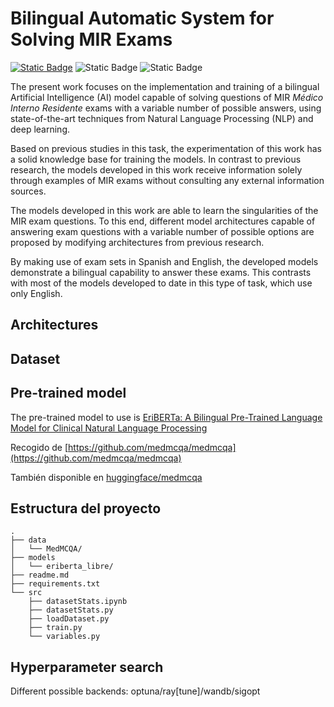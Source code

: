 # Bilingual Automatic System for Solving MIR Exams

[![Static Badge](https://img.shields.io/badge/%F0%9F%A4%97%20Huggingface-blue?style=for-the-badge)](https://huggingface.co/) ![Static Badge](https://img.shields.io/badge/PyTorch-F1A77D?style=for-the-badge&logo=pytorch) ![Static Badge](https://img.shields.io/badge/WANDB-black?style=for-the-badge&logo=weightsandbiases)

The present work focuses on the implementation and training of a bilingual Artificial Intelligence (AI) model capable of solving questions of MIR *Médico Interno Residente* exams with a variable number of possible answers, using state-of-the-art techniques from Natural Language Processing (NLP) and deep learning.

Based on previous studies in this task, the experimentation of this work has a solid knowledge base for training the models. In contrast to previous research, the models developed in this work receive information solely through examples of MIR exams without consulting any external information sources.

The models developed in this work are able to learn the singularities of the MIR exam questions. To this end, different model architectures capable of answering exam questions with a variable number of possible options are proposed by modifying architectures from previous research. 

By making use of exam sets in Spanish and English, the developed models demonstrate a bilingual capability to answer these exams. This contrasts with most of the models developed to date in this type of task, which use only English.

## Architectures

## Dataset

## Pre-trained model

The pre-trained model to use is [EriBERTa: A Bilingual Pre-Trained Language Model for Clinical Natural Language Processing
](https://arxiv.org/abs/2306.07373)

Recogido de [https://github.com/medmcqa/medmcqa](https://github.com/medmcqa/medmcqa)

También disponible en [huggingface/medmcqa](https://huggingface.co/datasets/medmcqa)

## Estructura del proyecto

```
.
├── data
│   └── MedMCQA/
├── models
│   └── eriberta_libre/
├── readme.md
├── requirements.txt
└── src
    ├── datasetStats.ipynb
    ├── datasetStats.py
    ├── loadDataset.py
    ├── train.py
    └── variables.py
```

## Hyperparameter search

Different possible backends: optuna/ray[tune]/wandb/sigopt